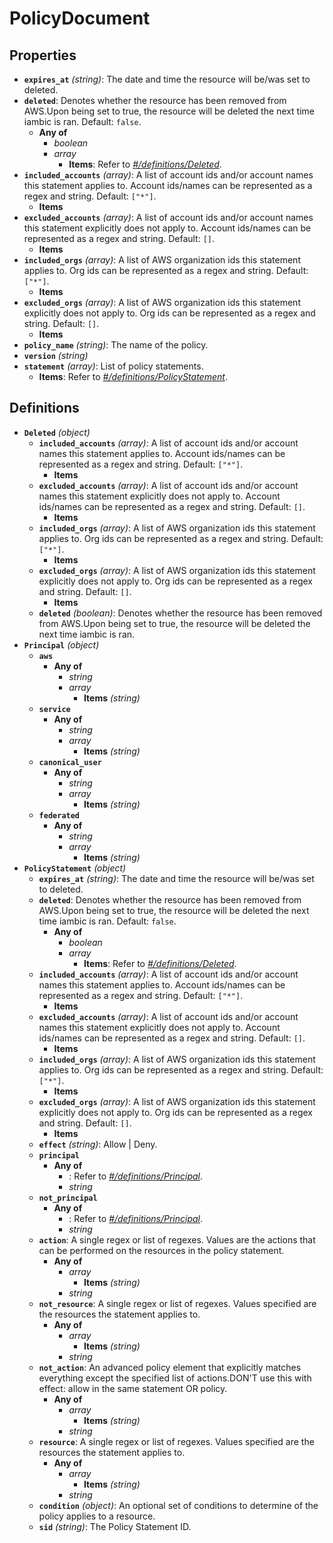 # PolicyDocument

## Properties

- **`expires_at`** *(string)*: The date and time the resource will be/was set to deleted.
- **`deleted`**: Denotes whether the resource has been removed from AWS.Upon being set to true, the resource will be deleted the next time iambic is ran. Default: `false`.
  - **Any of**
    - *boolean*
    - *array*
      - **Items**: Refer to *[#/definitions/Deleted](#definitions/Deleted)*.
- **`included_accounts`** *(array)*: A list of account ids and/or account names this statement applies to. Account ids/names can be represented as a regex and string. Default: `["*"]`.
  - **Items**
- **`excluded_accounts`** *(array)*: A list of account ids and/or account names this statement explicitly does not apply to. Account ids/names can be represented as a regex and string. Default: `[]`.
  - **Items**
- **`included_orgs`** *(array)*: A list of AWS organization ids this statement applies to. Org ids can be represented as a regex and string. Default: `["*"]`.
  - **Items**
- **`excluded_orgs`** *(array)*: A list of AWS organization ids this statement explicitly does not apply to. Org ids can be represented as a regex and string. Default: `[]`.
  - **Items**
- **`policy_name`** *(string)*: The name of the policy.
- **`version`** *(string)*
- **`statement`** *(array)*: List of policy statements.
  - **Items**: Refer to *[#/definitions/PolicyStatement](#definitions/PolicyStatement)*.
## Definitions

- <a id="definitions/Deleted"></a>**`Deleted`** *(object)*
  - **`included_accounts`** *(array)*: A list of account ids and/or account names this statement applies to. Account ids/names can be represented as a regex and string. Default: `["*"]`.
    - **Items**
  - **`excluded_accounts`** *(array)*: A list of account ids and/or account names this statement explicitly does not apply to. Account ids/names can be represented as a regex and string. Default: `[]`.
    - **Items**
  - **`included_orgs`** *(array)*: A list of AWS organization ids this statement applies to. Org ids can be represented as a regex and string. Default: `["*"]`.
    - **Items**
  - **`excluded_orgs`** *(array)*: A list of AWS organization ids this statement explicitly does not apply to. Org ids can be represented as a regex and string. Default: `[]`.
    - **Items**
  - **`deleted`** *(boolean)*: Denotes whether the resource has been removed from AWS.Upon being set to true, the resource will be deleted the next time iambic is ran.
- <a id="definitions/Principal"></a>**`Principal`** *(object)*
  - **`aws`**
    - **Any of**
      - *string*
      - *array*
        - **Items** *(string)*
  - **`service`**
    - **Any of**
      - *string*
      - *array*
        - **Items** *(string)*
  - **`canonical_user`**
    - **Any of**
      - *string*
      - *array*
        - **Items** *(string)*
  - **`federated`**
    - **Any of**
      - *string*
      - *array*
        - **Items** *(string)*
- <a id="definitions/PolicyStatement"></a>**`PolicyStatement`** *(object)*
  - **`expires_at`** *(string)*: The date and time the resource will be/was set to deleted.
  - **`deleted`**: Denotes whether the resource has been removed from AWS.Upon being set to true, the resource will be deleted the next time iambic is ran. Default: `false`.
    - **Any of**
      - *boolean*
      - *array*
        - **Items**: Refer to *[#/definitions/Deleted](#definitions/Deleted)*.
  - **`included_accounts`** *(array)*: A list of account ids and/or account names this statement applies to. Account ids/names can be represented as a regex and string. Default: `["*"]`.
    - **Items**
  - **`excluded_accounts`** *(array)*: A list of account ids and/or account names this statement explicitly does not apply to. Account ids/names can be represented as a regex and string. Default: `[]`.
    - **Items**
  - **`included_orgs`** *(array)*: A list of AWS organization ids this statement applies to. Org ids can be represented as a regex and string. Default: `["*"]`.
    - **Items**
  - **`excluded_orgs`** *(array)*: A list of AWS organization ids this statement explicitly does not apply to. Org ids can be represented as a regex and string. Default: `[]`.
    - **Items**
  - **`effect`** *(string)*: Allow | Deny.
  - **`principal`**
    - **Any of**
      - : Refer to *[#/definitions/Principal](#definitions/Principal)*.
      - *string*
  - **`not_principal`**
    - **Any of**
      - : Refer to *[#/definitions/Principal](#definitions/Principal)*.
      - *string*
  - **`action`**: A single regex or list of regexes. Values are the actions that can be performed on the resources in the policy statement.
    - **Any of**
      - *array*
        - **Items** *(string)*
      - *string*
  - **`not_resource`**: A single regex or list of regexes. Values specified are the resources the statement applies to.
    - **Any of**
      - *array*
        - **Items** *(string)*
      - *string*
  - **`not_action`**: An advanced policy element that explicitly matches everything except the specified list of actions.DON'T use this with effect: allow in the same statement OR policy.
    - **Any of**
      - *array*
        - **Items** *(string)*
      - *string*
  - **`resource`**: A single regex or list of regexes. Values specified are the resources the statement applies to.
    - **Any of**
      - *array*
        - **Items** *(string)*
      - *string*
  - **`condition`** *(object)*: An optional set of conditions to determine of the policy applies to a resource.
  - **`sid`** *(string)*: The Policy Statement ID.
